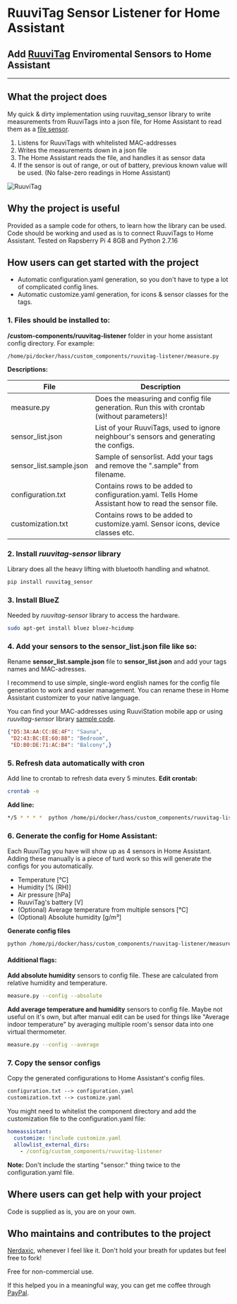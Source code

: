 # RuuviTag Sensor Listener for Home Assistant #
## Add [RuuviTag](https://ruuvi.com/ruuvitag/) Enviromental Sensors to Home Assistant

****

## What the project does ##
My quick & dirty implementation using ruuvitag_sensor library to write measurements from RuuviTags into a json file, for Home Assistant to read them as a [file sensor](https://www.home-assistant.io/integrations/file/#sensor).

1. Listens for RuuviTags with whitelisted MAC-addresses
2. Writes the measurements down in a json file
3. The Home Assistant reads the file, and handles it as sensor data
4. If the sensor is out of range, or out of battery, previous known value will be used. (No false-zero readings in Home Assistant)


![RuuviTag](https://pbs.twimg.com/media/E3l5l_BXIAEskmq?format=jpg&name=large)

## Why the project is useful ##

Provided as a sample code for others, to learn how the library can be used. Code should be working and used as is to connect RuuviTags to Home Assistant.
Tested on Rapsberry Pi 4 8GB and Python 2.7.16

## How users can get started with the project ##

- Automatic configuration.yaml generation, so you don't have to type a lot of complicated config lines.
- Automatic customize.yaml generation, for icons & sensor classes for the tags.

### 1. Files should be installed to:
**/custom-components/ruuvitag-listener** folder in your home assistant config directory.
For example:
```
/home/pi/docker/hass/custom_components/ruuvitag-listener/measure.py
```
**Descriptions:**

|File|Description|
|----|-----|
|measure.py|Does the measuring and config file generation. Run this with crontab (without parameters)!|
|sensor_list.json|List of your RuuviTags, used to ignore neighbour's sensors and generating the configs.|
|sensor_list.sample.json|Sample of sensorlist. Add your tags and remove the ".sample" from filename.|
|configuration.txt|Contains rows to be added to configuration.yaml. Tells Home Assistant how to read the sensor file.|
|customization.txt|Contains rows to be added to customize.yaml. Sensor icons, device classes etc.|

### 2. Install _ruuvitag-sensor_ library
Library does all the heavy lifting with bluetooth handling and whatnot.
```bash
pip install ruuvitag_sensor
```

### 3. Install BlueZ 
Needed by _ruuvitag-sensor_ library to access the hardware.
```bash
sudo apt-get install bluez bluez-hcidump
```

### 4. Add your sensors to the sensor_list.json file like so:
Rename **sensor_list.sample.json** file to **sensor_list.json** and add your tags names and MAC-adresses.

I recommend to use simple, single-word english names for the config file generation to work and easier management. You can rename these in Home Assistant customizer to your native language.

You can find your MAC-addresses using RuuviStation mobile app or using _ruuvitag-sensor_ library [sample code](https://pypi.org/project/ruuvitag-sensor/). 
```json
{"D5:3A:AA:CC:8E:4F": "Sauna",
 "D2:43:BC:EE:60:88": "Bedroom",
 "ED:80:DE:71:AC:B4": "Balcony",}
```

### 5. Refresh data automatically with cron
Add line to crontab to refresh data every 5 minutes.
**Edit crontab:**
```bash
crontab -e
```
**Add line:**
```bash
*/5 * * * *  python /home/pi/docker/hass/custom_components/ruuvitag-listener/measure.py
```

### 6. Generate the config for Home Assistant:
Each RuuviTag you have will show up as 4 sensors in Home Assistant. Adding these manually is a piece of turd work so this will generate the configs for you automatically.
- Temperature [°C]
- Humidity [% (RH)]
- Air pressure [hPa]
- RuuviTag's battery [V]
- (Optional) Average temperature from multiple sensors [°C]
- (Optional) Absolute humidity [g/m³]

**Generate config files**
```bash
python /home/pi/docker/hass/custom_components/ruuvitag-listener/measure.py --config
```

#### Additional flags:
**Add absolute humidity** sensors to config file. These are calculated from relative humidity and temperature.
```bash
measure.py --config --absolute
```
**Add average temperature and humidity** sensors to config file. Maybe not useful on it's own, but after manual edit can be used for things like "Average indoor temperature" by averaging multiple room's sensor data into one virtual thermometer.

```bash
measure.py --config --average
```

### 7. Copy the sensor configs
Copy the generated configurations to Home Assistant's config files.

```txt
configuration.txt --> configuration.yaml
customization.txt --> customize.yaml
```

You might need to whitelist the component directory and add the customization file to the configuration.yaml file:
```yaml
homeassistant:
  customize: !include customize.yaml
  allowlist_external_dirs:
    - /config/custom_components/ruuvitag-listener
```

**Note:** Don't include the starting "sensor:" thing twice to the configuration.yaml file.

## Where users can get help with your project ##
Code is supplied as is, you are on your own.

## Who maintains and contributes to the project ##
[Nerdaxic](https://github.com/Nerdaxic), whenever I feel like it. Don't hold your breath for updates but feel free to fork!

Free for non-commercial use.

If this helped you in a meaningful way, you can get me coffee through [PayPal](https://www.paypal.me/nerdaxic).

